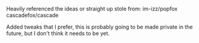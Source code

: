 Heavily referenced the ideas or straight up stole from: 
im-izz/popfox
cascadefox/cascade

Added tweaks that I prefer, this is probably going to be made private in the future, but I don't think it needs to be yet. 
